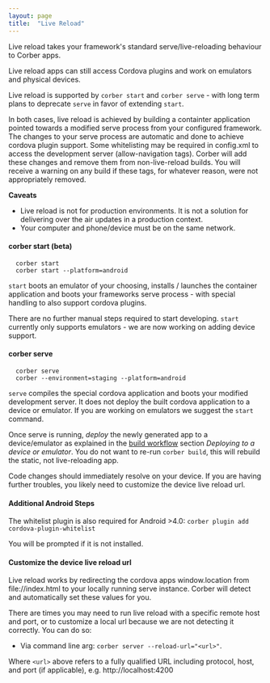```yaml
---
layout: page
title:  "Live Reload"
---
```


Live reload takes your framework's standard serve/live-reloading behaviour to Corber apps.

Live reload apps can still access Cordova plugins and work on emulators and physical devices.

Live reload is supported by `corber start` and `corber serve` - with
long term plans to deprecate `serve` in favor of extending `start`.

In both cases, live reload is achieved by building a containter application pointed towards a modified serve process from your configured framework. The changes to your serve process are automatic and done to achieve cordova plugin support. Some whitelisting may be required in config.xml to access the development server (allow-navigation tags). Corber will add these changes and remove them from non-live-reload builds. You will receive a warning on any build if these tags, for whatever reason, were not appropriately removed.

**Caveats**

- Live reload is not for production environments. It is not a solution for delivering over the air updates in a production context.
- Your computer and phone/device must be on the same network.

#### corber start (beta)

```
  corber start
  corber start --platform=android
```

`start` boots an emulator of your choosing, installs / launches the container application and boots your frameworks serve
process - with special handling to also support cordova plugins.

There are no further manual steps required to start developing. `start`
currently only supports emulators - we are now working on adding device
support.


#### corber serve

```
  corber serve
  corber --environment=staging --platform=android
```

`serve` compiles the special cordova application and boots
your modified development server. It does not deploy the built cordova
application to a device or emulator. If you are working on emulators we
suggest the `start` command.

Once serve is running, *deploy* the newly generated app to a device/emulator as explained in the [build workflow](/pages/workflow/building) section _Deploying to a device or emulator_. You do not want to re-run `corber build`, this will rebuild the static, not live-reloading app.

Code changes should immediately resolve on your device. If you are having further troubles, you likely need to customize the device live reload url.

#### Additional Android Steps

The whitelist plugin is also required for Android >4.0:
`corber plugin add cordova-plugin-whitelist`

You will be prompted if it is not installed.

#### Customize the device live reload url

Live reload works by redirecting the cordova apps window.location from file://index.html to your locally running serve instance.
Corber will detect and automatically set these values for you.

There are times you may need to run live reload with a specific remote host and port, or to customize a local url because we are not detecting it correctly.
You can do so:

- Via command line arg: `corber server --reload-url="<url>"`.

Where `<url>` above  refers to a fully qualified URL including protocol, host, and port (if applicable), e.g. http://localhost:4200
